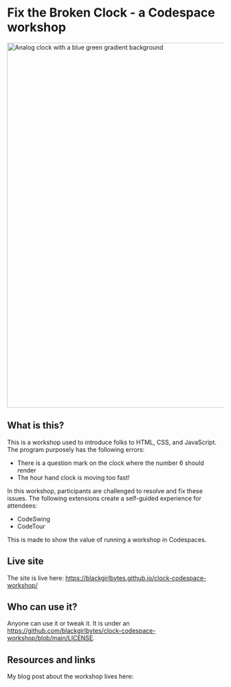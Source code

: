 # Fix the Broken Clock - a Codespace workshop

<img width="846" alt="Analog clock with a blue green gradient background" src="https://user-images.githubusercontent.com/22990146/185155017-440cf21d-1104-475a-bad3-5a65f75e0318.png">

## What is this?
This is a workshop used to introduce folks to HTML, CSS, and JavaScript. The program purposely has the following errors: 
- There is a question mark on the clock where the number 6 should render
- The hour hand clock is moving too fast!

In this workshop, participants are challenged to resolve and fix these issues. The following extensions create a self-guided experience for attendees: 
- CodeSwing
- CodeTour

This is made to show the value of running a workshop in Codespaces.

## Live site
The site is live here: https://blackgirlbytes.github.io/clock-codespace-workshop/

## Who can use it?
Anyone can use it or tweak it. It is under an https://github.com/blackgirlbytes/clock-codespace-workshop/blob/main/LICENSE. 

## Resources and links

My blog post about the workshop lives here: 
